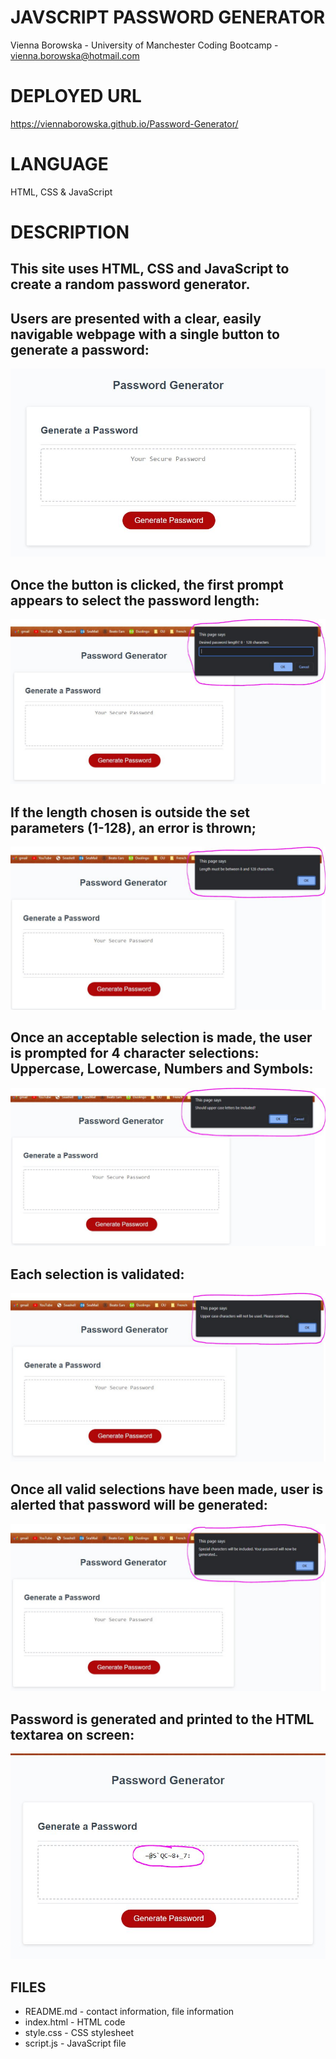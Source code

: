 # JAVSCRIPT PASSWORD GENERATOR
Vienna Borowska - University of Manchester Coding Bootcamp - vienna.borowska@hotmail.com


# DEPLOYED URL
https://viennaborowska.github.io/Password-Generator/


# LANGUAGE
HTML, CSS & JavaScript


# DESCRIPTION
## This site uses HTML, CSS and JavaScript to create a random password generator. 

## Users are presented with a clear, easily navigable webpage with a single button to generate a password:

<img src="Screenshots/Site1.JPG">  

## Once the button is clicked, the first prompt appears to select the password length:

<img src="Screenshots/Site2.JPG"> 

## If the length chosen is outside the set parameters (1-128), an error is thrown;

<img src="Screenshots/Site3.JPG"> 

## Once an acceptable selection is made, the user is prompted for 4 character selections: Uppercase, Lowercase, Numbers and Symbols:

<img src="Screenshots/Site4.JPG"> 

## Each selection is validated:

<img src="Screenshots/Site5.JPG"> 

## Once all valid selections have been made, user is alerted that password will be generated:

<img src="Screenshots/Site6.JPG"> 

## Password is generated and printed to the HTML textarea on screen:

<img src="Screenshots/Site7.JPG"> 


## FILES
* README.md - contact information, file information
* index.html - HTML code
* style.css - CSS stylesheet
* script.js - JavaScript file

